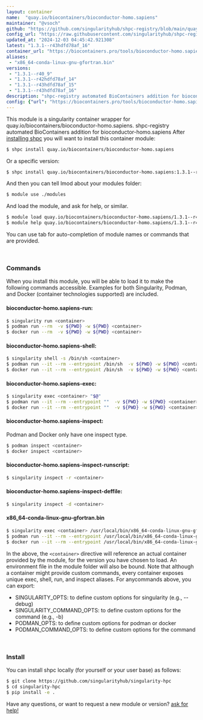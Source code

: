 ```yaml
---
layout: container
name:  "quay.io/biocontainers/bioconductor-homo.sapiens"
maintainer: "@vsoch"
github: "https://github.com/singularityhub/shpc-registry/blob/main/quay.io/biocontainers/bioconductor-homo.sapiens/container.yaml"
config_url: "https://raw.githubusercontent.com/singularityhub/shpc-registry/main/quay.io/biocontainers/bioconductor-homo.sapiens/container.yaml"
updated_at: "2024-12-03 04:45:42.921308"
latest: "1.3.1--r43hdfd78af_16"
container_url: "https://biocontainers.pro/tools/bioconductor-homo.sapiens"
aliases:
 - "x86_64-conda-linux-gnu-gfortran.bin"
versions:
 - "1.3.1--r40_9"
 - "1.3.1--r42hdfd78af_14"
 - "1.3.1--r43hdfd78af_15"
 - "1.3.1--r43hdfd78af_16"
description: "shpc-registry automated BioContainers addition for bioconductor-homo.sapiens"
config: {"url": "https://biocontainers.pro/tools/bioconductor-homo.sapiens", "maintainer": "@vsoch", "description": "shpc-registry automated BioContainers addition for bioconductor-homo.sapiens", "latest": {"1.3.1--r43hdfd78af_16": "sha256:03de03974181d11ca2204767a65eb9c73e98761528f569e7df5199b5a5f49233"}, "tags": {"1.3.1--r40_9": "sha256:d36836f2b62d6d3740d1312cd44d338b4e12f101bf9582d73aae5b2e2848f709", "1.3.1--r42hdfd78af_14": "sha256:6af85da35480f22cf69fbdf723ad8ccf7a0d48124d4fce35d5da03da2f5a4d44", "1.3.1--r43hdfd78af_15": "sha256:0a8c270b44397eee8ddce77d23999f976e8204698856c3200b4e44046fad54de", "1.3.1--r43hdfd78af_16": "sha256:03de03974181d11ca2204767a65eb9c73e98761528f569e7df5199b5a5f49233"}, "docker": "quay.io/biocontainers/bioconductor-homo.sapiens", "aliases": {"x86_64-conda-linux-gnu-gfortran.bin": "/usr/local/bin/x86_64-conda-linux-gnu-gfortran.bin"}}
---
```


This module is a singularity container wrapper for quay.io/biocontainers/bioconductor-homo.sapiens.
shpc-registry automated BioContainers addition for bioconductor-homo.sapiens
After [installing shpc](#install) you will want to install this container module:


```bash
$ shpc install quay.io/biocontainers/bioconductor-homo.sapiens
```

Or a specific version:

```bash
$ shpc install quay.io/biocontainers/bioconductor-homo.sapiens:1.3.1--r43hdfd78af_16
```

And then you can tell lmod about your modules folder:

```bash
$ module use ./modules
```

And load the module, and ask for help, or similar.

```bash
$ module load quay.io/biocontainers/bioconductor-homo.sapiens/1.3.1--r43hdfd78af_16
$ module help quay.io/biocontainers/bioconductor-homo.sapiens/1.3.1--r43hdfd78af_16
```

You can use tab for auto-completion of module names or commands that are provided.

<br>

### Commands

When you install this module, you will be able to load it to make the following commands accessible.
Examples for both Singularity, Podman, and Docker (container technologies supported) are included.

#### bioconductor-homo.sapiens-run:

```bash
$ singularity run <container>
$ podman run --rm  -v ${PWD} -w ${PWD} <container>
$ docker run --rm  -v ${PWD} -w ${PWD} <container>
```

#### bioconductor-homo.sapiens-shell:

```bash
$ singularity shell -s /bin/sh <container>
$ podman run --it --rm --entrypoint /bin/sh  -v ${PWD} -w ${PWD} <container>
$ docker run --it --rm --entrypoint /bin/sh  -v ${PWD} -w ${PWD} <container>
```

#### bioconductor-homo.sapiens-exec:

```bash
$ singularity exec <container> "$@"
$ podman run --it --rm --entrypoint ""  -v ${PWD} -w ${PWD} <container> "$@"
$ docker run --it --rm --entrypoint ""  -v ${PWD} -w ${PWD} <container> "$@"
```

#### bioconductor-homo.sapiens-inspect:

Podman and Docker only have one inspect type.

```bash
$ podman inspect <container>
$ docker inspect <container>
```

#### bioconductor-homo.sapiens-inspect-runscript:

```bash
$ singularity inspect -r <container>
```

#### bioconductor-homo.sapiens-inspect-deffile:

```bash
$ singularity inspect -d <container>
```


#### x86_64-conda-linux-gnu-gfortran.bin

```bash
$ singularity exec <container> /usr/local/bin/x86_64-conda-linux-gnu-gfortran.bin
$ podman run --it --rm --entrypoint /usr/local/bin/x86_64-conda-linux-gnu-gfortran.bin   -v ${PWD} -w ${PWD} <container> -c " $@"
$ docker run --it --rm --entrypoint /usr/local/bin/x86_64-conda-linux-gnu-gfortran.bin   -v ${PWD} -w ${PWD} <container> -c " $@"
```



In the above, the `<container>` directive will reference an actual container provided
by the module, for the version you have chosen to load. An environment file in the
module folder will also be bound. Note that although a container
might provide custom commands, every container exposes unique exec, shell, run, and
inspect aliases. For anycommands above, you can export:

 - SINGULARITY_OPTS: to define custom options for singularity (e.g., --debug)
 - SINGULARITY_COMMAND_OPTS: to define custom options for the command (e.g., -b)
 - PODMAN_OPTS: to define custom options for podman or docker
 - PODMAN_COMMAND_OPTS: to define custom options for the command

<br>

### Install

You can install shpc locally (for yourself or your user base) as follows:

```bash
$ git clone https://github.com/singularityhub/singularity-hpc
$ cd singularity-hpc
$ pip install -e .
```

Have any questions, or want to request a new module or version? [ask for help!](https://github.com/singularityhub/singularity-hpc/issues)